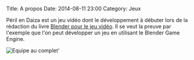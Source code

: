 Title: A propos
Date: 2014-08-11 23:00
Category: Jeux

Péril en Daiza est un jeu vidéo dont le développement à débuter lors de la rédaction du livre [Blender pour le jeu vidéo](http://fr.flossmanuals.net/blender-pour-le-jeu-video/ "Blender pour le jeu vidéo"). Il se veut la preuve par l'exemple que l'on peut développer un jeu en utilisant le Blender Game Engine.

![Equipe au complet']({filename}/images/equipe_peril_en_daiza.jpg)

